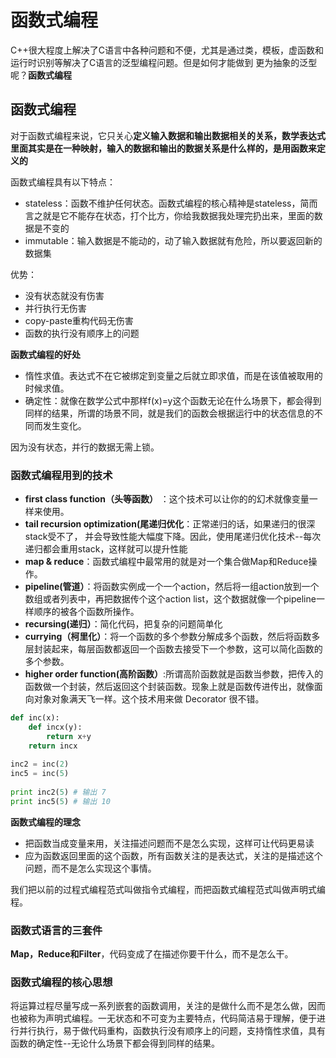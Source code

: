 # 函数式编程

C++很大程度上解决了C语言中各种问题和不便，尤其是通过类，模板，虚函数和运行时识别等解决了C语言的泛型编程问题。但是如何才能做到 更为抽象的泛型呢？**函数式编程**

## 函数式编程

对于函数式编程来说，它只关心**定义输入数据和输出数据相关的关系，数学表达式里面其实是在一种映射，输入的数据和输出的数据关系是什么样的，是用函数来定义的**

函数式编程具有以下特点：

- stateless：函数不维护任何状态。函数式编程的核心精神是stateless，简而言之就是它不能存在状态，打个比方，你给我数据我处理完扔出来，里面的数据是不变的
- immutable：输入数据是不能动的，动了输入数据就有危险，所以要返回新的数据集

优势：
- 没有状态就没有伤害
- 并行执行无伤害
- copy-paste重构代码无伤害
- 函数的执行没有顺序上的问题

**函数式编程的好处**
- 惰性求值。表达式不在它被绑定到变量之后就立即求值，而是在该值被取用的时候求值。
- 确定性：就像在数学公式中那样f(x)=y这个函数无论在什么场景下，都会得到同样的结果，所谓的场景不同，就是我们的函数会根据运行中的状态信息的不同而发生变化。

因为没有状态，并行的数据无需上锁。


### 函数式编程用到的技术

- **first class function（头等函数）** ：这个技术可以让你的的幻术就像变量一样来使用。
- **tail recursion optimization(尾递归优化**：正常递归的话，如果递归的很深stack受不了， 并会导致性能大幅度下降。因此，使用尾递归优化技术--每次递归都会重用stack，这样就可以提升性能
- **map & reduce**：函数式编程中最常用的就是对一个集合做Map和Reduce操作。
- **pipeline(管道）**：将函数实例成一个一个action，然后将一组action放到一个数组或者列表中，再把数据传个这个action list，这个数据就像一个pipeline一样顺序的被各个函数所操作。
- **recursing(递归）**：简化代码，把复杂的问题简单化
- **currying（柯里化）**：将一个函数的多个参数分解成多个函数，然后将函数多层封装起来，每层函数都返回一个函数去接受下一个参数，这可以简化函数的多个参数。
- **higher order function(高阶函数）**:所谓高阶函数就是函数当参数，把传入的函数做一个封装，然后返回这个封装函数。现象上就是函数传进传出，就像面向对象对象满天飞一样。这个技术用来做 Decorator 很不错。

```python
def inc(x):
    def incx(y):
        return x+y
    return incx
 
inc2 = inc(2)
inc5 = inc(5)
 
print inc2(5) # 输出 7
print inc5(5) # 输出 10
```

**函数式编程的理念**
- 把函数当成变量来用，关注描述问题而不是怎么实现，这样可让代码更易读
- 应为函数返回里面的这个函数，所有函数关注的是表达式，关注的是描述这个问题，而不是怎么实现这个事情。

我们把以前的过程式编程范式叫做指令式编程，而把函数式编程范式叫做声明式编程。

### 函数式语言的三套件

**Map，Reduce和Filter**，代码变成了在描述你要干什么，而不是怎么干。

### 函数式编程的核心思想

将运算过程尽量写成一系列嵌套的函数调用，关注的是做什么而不是怎么做，因而也被称为声明式编程。一无状态和不可变为主要特点，代码简洁易于理解，便于进行并行执行，易于做代码重构，函数执行没有顺序上的问题，支持惰性求值，具有函数的确定性--无论什么场景下都会得到同样的结果。